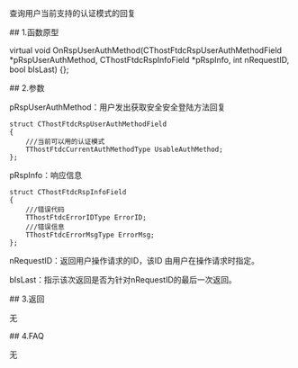 <p>查询用户当前支持的认证模式的回复</p>
<span class="anchor" id="0ea231ee-074c-4dba-a091-cc8c0bc1b4bb"></span>
## 1.函数原型
<p>virtual void OnRspUserAuthMethod(CThostFtdcRspUserAuthMethodField *pRspUserAuthMethod, CThostFtdcRspInfoField *pRspInfo, int nRequestID, bool bIsLast) {};</p>
<span class="anchor" id="37bef859-1012-40e6-a040-9ed0a16b62d6"></span>
## 2.参数
<p>pRspUserAuthMethod：用户发出获取安全安全登陆方法回复</p>
<pre><code>struct CThostFtdcRspUserAuthMethodField
{
    ///当前可以用的认证模式
    TThostFtdcCurrentAuthMethodType UsableAuthMethod;
};
</code></pre>
<p>pRspInfo：响应信息</p>
<pre><code>struct CThostFtdcRspInfoField
{
    ///错误代码
    TThostFtdcErrorIDType ErrorID;
    ///错误信息
    TThostFtdcErrorMsgType ErrorMsg;
};
</code></pre>
<p>nRequestID：返回用户操作请求的ID，该ID 由用户在操作请求时指定。</p>
<p>bIsLast：指示该次返回是否为针对nRequestID的最后一次返回。</p>
<span class="anchor" id="b77df6f8-4f51-46ec-8082-8844432ac74d"></span>
## 3.返回
<p>无</p>
<span class="anchor" id="dcbaf5c4-260b-49d1-8f99-3084ef54bf67"></span>
## 4.FAQ
<p>无</p>

